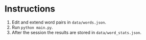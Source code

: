 # Instructions

1. Edit and extend word pairs in `data/words.json`.
2. Run `python main.py`.
3. After the session the results are stored in `data/word_stats.json`.